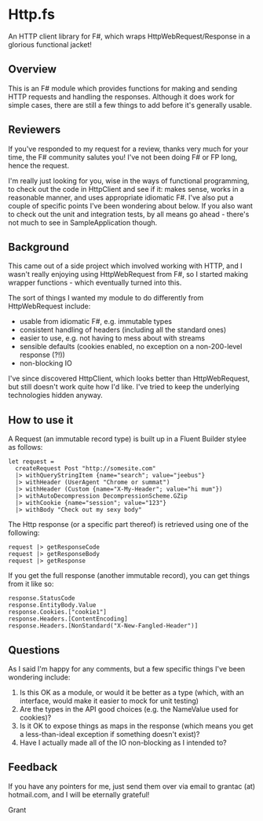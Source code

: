 Http.fs
=======

An HTTP client library for F#, which wraps HttpWebRequest/Response in a glorious functional jacket!

Overview
--------

This is an F# module which provides functions for making and sending HTTP requests and handling the responses.  Although it does work for simple cases, there are still a few things to add before it's generally usable.

Reviewers
---------

If you've responded to my request for a review, thanks very much for your time, the F# community salutes you!  I've not been doing F# or FP long, hence the request.

I'm really just looking for you, wise in the ways of functional programming, to check out the code in HttpClient and see if it: makes sense, works in a reasonable manner, and uses appropriate idiomatic F#.  I've also put a couple of specific points I've been wondering about below.  If you also want to check out the unit and integration tests, by all means go ahead - there's not much to see in SampleApplication though.

## Background ##

This came out of a side project which involved working with HTTP, and I wasn't really enjoying using HttpWebRequest from F#, so I started making wrapper functions - which eventually turned into this.

The sort of things I wanted my module to do differently from HttpWebRequest include:
* usable from idiomatic F#, e.g. immutable types
* consistent handling of headers (including all the standard ones)
* easier to use, e.g. not having to mess about with streams
* sensible defaults (cookies enabled, no exception on a non-200-level response (?!))
* non-blocking IO

I've since discovered HttpClient, which looks better than HttpWebRequest, but still doesn't work quite how I'd like.  I've tried to keep the underlying technologies hidden anyway.

## How to use it ##

A Request (an immutable record type) is built up in a Fluent Builder stylee as follows:

    let request =  
      createRequest Post "http://somesite.com"  
      |> withQueryStringItem {name="search"; value="jeebus"}  
      |> withHeader (UserAgent "Chrome or summat")  
      |> withHeader (Custom {name="X-My-Header"; value="hi mum"})  
      |> withAutoDecompression DecompressionScheme.GZip  
      |> withCookie {name="session"; value="123"}  
      |> withBody "Check out my sexy body"  
  
The Http response (or a specific part thereof) is retrieved using one of the following:

    request |> getResponseCode  
    request |> getResponseBody  
    request |> getResponse  

If you get the full response (another immutable record), you can get things from it like so:

    response.StatusCode  
    response.EntityBody.Value  
    response.Cookies.["cookie1"]  
    response.Headers.[ContentEncoding]  
    response.Headers.[NonStandard("X-New-Fangled-Header")]  

## Questions ##

As I said I'm happy for any comments, but a few specific things I've been wondering include:  
1. Is this OK as a module, or would it be better as a type (which, with an interface, would make it easier to mock for unit testing)  
2. Are the types in the API good choices (e.g. the NameValue used for cookies)?  
3. Is it OK to expose things as maps in the response (which means you get a less-than-ideal exception if something doesn't exist)?  
4. Have I actually made all of the IO non-blocking as I intended to?  

## Feedback ##

If you have any pointers for me, just send them over via email to grantac (at) hotmail.com, and I will be eternally grateful!

Grant
